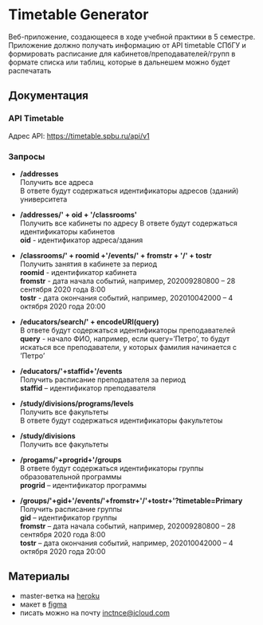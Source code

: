 # Timetable Generator

Веб-приложение, создающееся в ходе учебной практики в 5 семестре.  
Приложение должно получать информацию от API timetable СПбГУ и формировать расписание для кабинетов/преподавателей/групп в формате списка или таблиц, которые в дальнешем можно будет распечатать

## Документация

### API Timetable

Адрес API: <https://timetable.spbu.ru/api/v1>

### Запросы

* **/addresses**  
Получить все адреса  
В ответе будут содержаться идентификаторы адресов (зданий) университета

* **/addresses/' + oid + '/classrooms'**  
Получить все кабинеты по адресу
В ответе будут содержаться идентификаторы кабинетов  
**oid** - идентификатор адреса/здания

* **/classrooms/' + roomid +'/events/' + fromstr + '/' + tostr**  
Получить занятия в кабинете за период  
**roomid** - идентификатор кабинета  
**fromstr** - дата начала событий, например, 202009280800 – 28 сентября 2020 года 8:00  
**tostr** - дата окончания событий, например, 202010042000 – 4 октября 2020 года 20:00

* **/educators/search/' + encodeURI(query)**  
В ответе будут содержаться идентификаторы преподавателей  
**query** - начало ФИО, например, если query=’Петро’, то будут искаться все преподаватели, у которых фамилия начинается с ’Петро’  

* **/educators/'+staffid+'/events**  
Получить расписание преподавателя за период  
**staffid** – идентификатор преподавателя

* **/study/divisions/programs/levels**  
Получить все факультеты  
В ответе будут содержаться идентификаторы факультетоы  

* **/study/divisions**  
Получить все факультеты

* **/progams/'+progrid+'/groups**  
В ответе будут содержаться идентификаторы группы образовательной программы  
**progrid** – идентификатор программы  

* **/groups/'+gid+'/events/'+fromstr+'/'+tostr+'?timetable=Primary**  
Получить расписание группы  
**gid** – идентификатор группы  
**fromstr** – дата начала событий, например, 202009280800 – 28 сентября 2020 года 8:00  
**tostr**  – дата окончания событий, например, 202010042000 – 4 октября 2020 года 20:00

## Материалы
* master-ветка на [heroku](https://timetable--generator.herokuapp.com)
* макет в [figma](https://www.figma.com/file/UgR6tjDqQkIDdLAMwZjquv/Timetable-Generator?node-id=0%3A1)
* писать можно на почту inctnce@icloud.com
